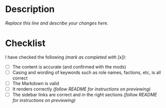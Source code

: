 # Description

_Replace this line and describe your changes here_.

# Checklist

I have checked the following _(mark as completed with [x])_:

- [ ] The content is accurate (and confirmed with the mods)
- [ ] Casing and wording of keywords such as role names, factions, etc, is all correct
- [ ] The Markdown is valid
- [ ] It renders correctly _(follow README for instructions on previewing)_
- [ ] The sidebar links are correct and in the right sections _(follow README for instructions on previewing)_
